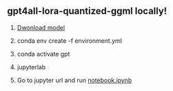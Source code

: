

## gpt4all-lora-quantized-ggml locally!



1. [Dwonload model](https://the-eye.eu/public/AI/models/nomic-ai/gpt4all/gpt4all-lora-quantized-ggml.bin)

2. conda env create -f environment.yml

3. conda activate gpt

4. jupyterlab

5. Go to jupyter url and run [notebook.ipynb](https://github.com/adrianmarino/gpt4-quantized/blob/master/notebook.ipynb)
